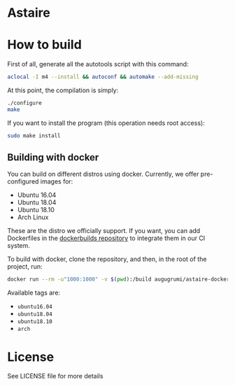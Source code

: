 Astaire
===

# How to build
First of all, generate all the autotools script with this command:
```bash
aclocal -I m4 --install && autoconf && automake --add-missing
```

At this point, the compilation is simply:
```bash
./configure
make
```

If you want to install the program (this operation needs root access):
```bash
sudo make install
```
## Building with docker
You can build on different distros using docker. Currently, we offer pre-configured images for:
- Ubuntu 16.04
- Ubuntu 18.04
- Ubuntu 18.10
- Arch Linux

These are the distro we officially support. If you want, you can add Dockerfiles in the [dockerbuilds repository](https://github.com/Augugrumi/Astaire-dockerbuilds) to integrate them in our CI system.

To build with docker, clone the repository, and then, in the root of the project, run:
```bash
docker run --rm -u"1000:1000" -v $(pwd):/build augugrumi/astaire-dockerbuilds:ubuntu16.04
```
Available tags are:
- `ubuntu16.04`
- `ubuntu18.04`
- `ubuntu18.10`
- `arch`

# License

See LICENSE file for more details
